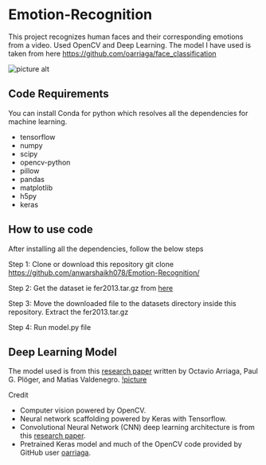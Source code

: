 # Emotion-Recognition
This project recognizes human faces and their corresponding emotions from a video. Used OpenCV and Deep Learning. The model I have used is taken from here https://github.com/oarriaga/face_classification

![picture alt](https://github.com/anwarshaikh078/Emotion-Recognition/blob/master/gif/abc.gif)

## Code Requirements
You can install Conda for python which resolves all the dependencies for machine learning.
* tensorflow 
* numpy
* scipy
* opencv-python
* pillow
* pandas
* matplotlib
* h5py
* keras

## How to use code
After installing all the dependencies, follow the below steps

Step 1: Clone or download this repository
  git clone https://github.com/anwarshaikh078/Emotion-Recognition/
  
Step 2: Get the dataset ie fer2013.tar.gz from [here](https://www.kaggle.com/c/challenges-in-representation-learning-facial-expression-recognition-challenge/data)

Step 3: Move the downloaded file to the datasets directory inside this repository. Extract the fer2013.tar.gz

Step 4: Run model.py file

## Deep Learning Model
The model used is from this [research paper](https://github.com/oarriaga/face_classification/blob/master/report.pdf) written by Octavio Arriaga, Paul G. Plöger, and Matias Valdenegro.
[!picture](https://github.com/anwarshaikh078/Emotion-Recognition/blob/master/modelimg.JPG)

Credit
* Computer vision powered by OpenCV.
* Neural network scaffolding powered by Keras with Tensorflow.
* Convolutional Neural Network (CNN) deep learning architecture is from this [research paper](https://github.com/oarriaga/face_classification/blob/master/report.pdf).
* Pretrained Keras model and much of the OpenCV code provided by GitHub user [oarriaga](https://github.com/oarriaga).
